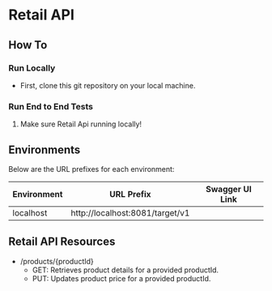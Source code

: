 # Retail API

## How To

### Run Locally

- First, clone this git repository on your local machine.

### Run End to End Tests

1. Make sure Retail Api running locally!

## Environments

Below are the URL prefixes for each environment:

| Environment | URL Prefix                               | Swagger UI Link |
|-------------|------------------------------------------|-----------------|
| localhost   | http://localhost:8081/target/v1          |                 |


## Retail API Resources

* /products/{productId}
   * GET: Retrieves product details for a provided productId.
   * PUT: Updates product price for a provided productId.
